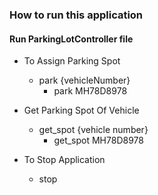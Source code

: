 ### How to run this application
#### Run ParkingLotController file
- To Assign Parking Spot
  - park {vehicleNumber} 
    - park MH78D8978

- Get Parking Spot Of Vehicle
  - get_spot {vehicle number}
    - get_spot MH78D8978

- To Stop Application
  - stop